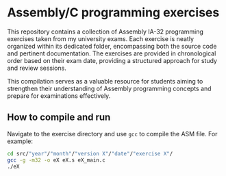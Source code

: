 # Assembly/C programming exercises

This repository contains a collection of Assembly IA-32 programming exercises taken from my university exams. Each exercise is neatly organized within its dedicated folder, encompassing both the source code and pertinent documentation.
The exercises are provided in chronological order based on their exam date, providing a structured approach for study and review sessions.

This compilation serves as a valuable resource for students aiming to strengthen their understanding of Assembly programming concepts and prepare for examinations effectively.

## How to compile and run

Navigate to the exercise directory and use `gcc` to compile the ASM file. For example:

```sh
cd src/"year"/"month"/"version X"/"date"/"exercise X"/
gcc -g -m32 -o eX eX.s eX_main.c
./eX
```